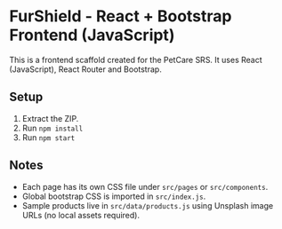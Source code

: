 # FurShield - React + Bootstrap Frontend (JavaScript)

This is a frontend scaffold created for the PetCare SRS. It uses React (JavaScript), React Router and Bootstrap.

## Setup
1. Extract the ZIP.
2. Run `npm install`
3. Run `npm start`

## Notes
- Each page has its own CSS file under `src/pages` or `src/components`.
- Global bootstrap CSS is imported in `src/index.js`.
- Sample products live in `src/data/products.js` using Unsplash image URLs (no local assets required).
